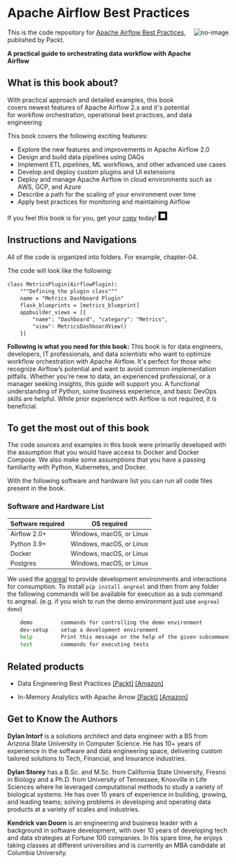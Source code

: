 # Apache Airflow Best Practices

<a href="https://www.packtpub.com/en-in/product/apache-airflow-best-practices-9781805123750"><img src="https://content.packt.com/_/image/original/B20830/cover_image_large.jpg" alt="no-image" height="256px" align="right"></a>

This is the code repository for [Apache Airflow Best Practices](https://www.packtpub.com/en-in/product/apache-airflow-best-practices-9781805123750), published by Packt.

**A practical guide to orchestrating data workflow with Apache Airflow**

## What is this book about?
With practical approach and detailed examples, this book covers newest features of Apache Airflow 2.x and it's potential for workflow orchestration, operational best practices, and data engineering

This book covers the following exciting features:
* Explore the new features and improvements in Apache Airflow 2.0
* Design and build data pipelines using DAGs
* Implement ETL pipelines, ML workflows, and other advanced use cases
* Develop and deploy custom plugins and UI extensions
* Deploy and manage Apache Airflow in cloud environments such as AWS, GCP, and Azure
* Describe a path for the scaling of your environment over time
* Apply best practices for monitoring and maintaining Airflow

If you feel this book is for you, get your [copy](https://www.amazon.com/Apache-Airflow-Best-Practices-orchestrating/dp/1805123750/ref=sr_1_5?crid=3LFSJQB3N5HQ3&dib=eyJ2IjoiMSJ9.DYT9gh0rBcshIfBk2c3U8dNwIXcULsdC5Evp9ni17gkKdPiXm_KVtyHhvE2sDO98Q9v_ksGkIhi3hku8iiGFlg.BW1m9EkpaBKak3jxVB5UXGUp3GYgv7OShszobesdR3A&dib_tag=se&keywords=Apache+Airflow+Best+Practices&qid=1728622654&sprefix=apache+airflow+best+practices%2Caps%2C303&sr=8-5) today!
<a href="https://www.packtpub.com/?utm_source=github&utm_medium=banner&utm_campaign=GitHubBanner"><img src="https://raw.githubusercontent.com/PacktPublishing/GitHub/master/GitHub.png" 
alt="https://www.packtpub.com/" border="5" /></a>

## Instructions and Navigations
All of the code is organized into folders. For example, chapter-04. 

The code will look like the following:
```
class MetricsPlugin(AirflowPlugin):
    """Defining the plugin class"""
    name = "Metrics Dashboard Plugin"
    flask_blueprints = [metrics_blueprint]
    appbuilder_views = [{
        "name": "Dashboard", "category": "Metrics",
        "view": MetricsDashboardView()
    }]
```

**Following is what you need for this book:**
This book is for data engineers, developers, IT professionals, and data scientists who want to optimize workflow orchestration with Apache Airflow. It's perfect for those who recognize Airflow’s potential and want to avoid common implementation pitfalls. Whether you’re new to data, an experienced professional, or a manager seeking insights, this guide will support you. A functional understanding of Python, some business experience, and basic DevOps skills are helpful. While prior experience with Airflow is not required, it is beneficial.

## To get the most out of this book
The code sources and examples in this book were primarily developed with the assumption that you
would have access to Docker and Docker Compose. We also make some assumptions that you have
a passing familiarity with Python, Kubernetes, and Docker.

With the following software and hardware list you can run all code files present in the book.
### Software and Hardware List
| Software required | OS required |
| ------------------------------------ | ----------------------------------- |
| Airflow 2.0+ | Windows, macOS, or Linux |
| Python 3.9+ | Windows, macOS, or Linux |
| Docker | Windows, macOS, or Linux |
| Postgres | Windows, macOS, or Linux |

We used the [angreal](https://github.com/angreal/angreal) to provide development environments and interactions for consumption. To install `pip install angreal` and then from any folder the following commands will be available for execution as a sub command to angreal. 
(e.g. if you wish to run the demo environment just use `angreal demo`) 

```bash
    demo         commands for controlling the demo environment
    dev-setup    setup a development environment
    help         Print this message or the help of the given subcommand(s)
    test         commands for executing tests
```

## Related products
* Data Engineering Best Practices [[Packt]](https://www.packtpub.com/en-in/product/data-engineering-best-practices-9781803244983) [[Amazon]](https://www.amazon.com/Data-Engineering-Best-Practices-cost-effective/dp/1803244984/ref=sr_1_1?crid=1EESICPK5H9KE&dib=eyJ2IjoiMSJ9.DrrB6027W3PkH39y07z9UUSmzpq9ATt6ETVgHF8MnZ8m6J22loUIArJzetKpZU_0eacquoF9R40TPbDWHAEa3hYTVzhJAsciVw_rf9hXlU2wwVtGtyrGdI-zcy6818Q16Yt5NyKRLTsz0HN1V8_3t14N6O9Uk4z-D0r15SIuawdfDdi6oL5VzQg_tAnVpBRNTzFvKtCGM2yAKsjsGD_7hAsbeQMGFQuF2-opyQLv2Ao.nT4aXTxzhk8CAvmqAwZEMUaBOHqpsfLbwTbwRVkNiiI&dib_tag=se&keywords=Data+Engineering+Best+Practices&qid=1728623158&sprefix=data+engineering+best+practices%2Caps%2C507&sr=8-1)

* In-Memory Analytics with Apache Arrow [[Packt]](https://www.packtpub.com/en-in/product/in-memory-analytics-with-apache-arrow-9781801071031?type=print) [[Amazon]](https://www.amazon.com/Memory-Analytics-Apache-Arrow-hierarchical/dp/1801071039/ref=sr_1_2_sspa?crid=2NRCYXZ97S4U1&dib=eyJ2IjoiMSJ9.NjL2PWzTheZ0pbccXzw42EUD41kQtQHgu1Ff3PeDO2M.mDrcA1L16fo0Rg1Ycfj8Q22Klpa0JUkk60lQC7r_Xrg&dib_tag=se&keywords=In-Memory+Analytics+with+Apache+Arrow&qid=1728623229&sprefix=in-memory+analytics+with+apache+arrow%2Caps%2C834&sr=8-2-spons&sp_csd=d2lkZ2V0TmFtZT1zcF9hdGY&psc=1)

## Get to Know the Authors
**Dylan Intorf**
 is a solutions architect and data engineer with a BS from Arizona State University in Computer Science. He has 10+ years of experience in the software and data engineering space, delivering custom tailored solutions to Tech, Financial, and Insurance industries. 

**Dylan Storey**
 has a B.Sc. and M.Sc. from California State University, Fresno in Biology and a Ph.D. from University of Tennessee, Knoxville in Life Sciences where he leveraged computational methods to study a variety of biological systems. He has over 15 years of experience in building, growing, and leading teams; solving problems in developing and operating data products at a variety of scales and industries.

**Kendrick van Doorn**
 is an engineering and business leader with a background in software development, with over 10 years of developing tech and data strategies at Fortune 100 companies. In his spare time, he enjoys taking classes at different universities and is currently an MBA candidate at Columbia University.
